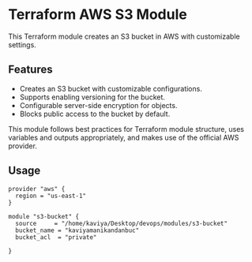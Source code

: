 # Terraform AWS S3 Module

This Terraform module creates an S3 bucket in AWS with customizable settings.

## Features

- Creates an S3 bucket with customizable configurations.
- Supports enabling versioning for the bucket.
- Configurable server-side encryption for objects.
- Blocks public access to the bucket by default.

This module follows best practices for Terraform module structure, uses variables and outputs appropriately, and makes use of the official AWS provider.

## Usage

```hcl
provider "aws" {
  region = "us-east-1"
}

module "s3-bucket" {
  source     = "/home/kaviya/Desktop/devops/modules/s3-bucket"
  bucket_name = "kaviyamanikandanbuc"
  bucket_acl  = "private"
  
}
